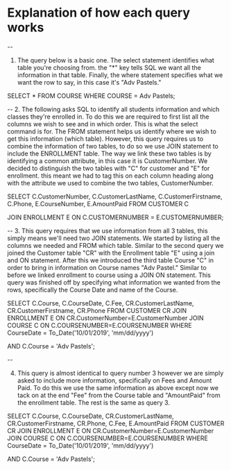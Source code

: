 # Explanation of how each query works
--
1. The query below is a basic one. The select statement identifies what table you're choosing from.
the "*" key tells SQL we want all the information in that table. Finally, the where statement specifies
what we want the row to say, in this case it's "Adv Pastels."

SELECT * FROM COURSE
WHERE COURSE = Adv Pastels;




--
2. The following asks SQL to identify all students information and which classes they're enrolled in.
To do this we are required to first list all the columns we wish to see and in which order. This is what 
the select command is for. The FROM statement helps us identify where we wish to get this information 
(which table). However, this query requires us to combine the information of two tables, to do so we use 
JOIN statement to include the ENROLLMENT table. The way we link these two tables is by identifying a 
common attribute, in this case it is CustomerNumber. We decided to distinguish the two tables with "C" for 
customer and "E" for enrollment. this meant we had to tag this on each column heading along with the attribute
we used to combine the two tables, CustomerNumber.

SELECT C.CustomerNumber, C.CustomerLastName, C.CustomerFirstname, C.Phone, E.CourseNumber, E.AmountPaid
FROM CUSTOMER C

JOIN ENROLLMENT E
ON C.CUSTOMERNUMBER = E.CUSTOMERNUMBER;

--
3. This query requires that we use information from all 3 tables, this simply means we'll need two 
JOIN statements. We started by listing all the columns we needed and FROM which table. Similar to the 
second query we joined the Customer table "CR" with the Enrollment table "E" using a join and ON
statement. After this we introduced the third table Course "C" in order to bring in information 
on Course names "Adv Pastel." Similar to before we linked enrollment to course using a JOIN ON statement.
This query was finished off by specifying what information we wanted from the rows, specifically
the Course Date and name of the Course.

SELECT C.Course, C.CourseDate, C.Fee, CR.CustomerLastName, CR.CustomerFirstname, CR.Phone
FROM CUSTOMER CR
JOIN ENROLLMENT E
ON CR.CustomerNumber=E.CustomerNumber
JOIN COURSE C
ON C.COURSENUMBER=E.COURSENUMBER
WHERE CourseDate = To_Date('10/01/2019', 'mm/dd/yyyy')

AND C.Course = 'Adv Pastels';

--

4. This query is almost identical to query number 3 however we are simply asked to include more information,
specifically on Fees and Amount Paid. To do this we use the same information as above except now we tack on at 
the end "Fee" from the Course table and "AmountPaid" from the enrollment table. The rest is the same as query 3.


SELECT C.Course, C.CourseDate, CR.CustomerLastName, CR.CustomerFirstname, CR.Phone, 
C.Fee, E.AmountPaid
FROM CUSTOMER CR
JOIN ENROLLMENT E
ON CR.CustomerNumber=E.CustomerNumber
JOIN COURSE C
ON C.COURSENUMBER=E.COURSENUMBER
WHERE CourseDate = To_Date('10/01/2019', 'mm/dd/yyyy')

AND C.Course = 'Adv Pastels';







